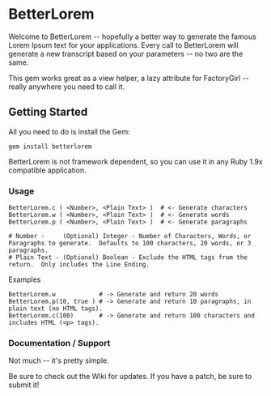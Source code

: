 # BetterLorem #

Welcome to BetterLorem -- hopefully a better way to generate the famous Lorem Ipsum text for your applications.  Every call to BetterLorem will generate a new transcript based on your parameters -- no two are the same.

This gem works great as a view helper, a lazy attribute for FactoryGirl -- really anywhere you need to call it.


## Getting Started ##

All you need to do is install the Gem:

    gem install betterlorem

BetterLorem is not framework dependent, so you can use it in any Ruby 1.9x compatible application.


### Usage ###

    BetterLorem.c ( <Number>, <Plain Text> )  # <- Generate characters
    BetterLorem.w ( <Number>, <Plain Text> )  # <- Generate words
    BetterLorem.p ( <Number>, <Plain Text> )  # <- Generate paragraphs

    # Number -     (Optional) Integer - Number of Characters, Words, or Paragraphs to generate.  Defaults to 100 characters, 20 words, or 3 paragraphs.
    # Plain Text - (Optional) Boolean - Exclude the HTML tags from the return.  Only includes the Line Ending.

Examples

    BetterLorem.w            # -> Generate and return 20 words
    BetterLorem.p(10, true ) # -> Generate and return 10 paragraphs, in plain text (no HTML tags).
    BetterLorem.c(100)       # -> Generate and return 100 characters and includes HTML (<p> tags).


### Documentation / Support ###

Not much -- it's pretty simple.

Be sure to check out the Wiki for updates.  If you have a patch, be sure to submit it!


